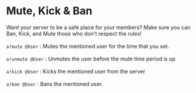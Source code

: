 # Mute, Kick & Ban

Want your server to be a safe place for your members? Make sure you can Ban, Kick, and Mute those who don't respect the rules! \
\
`a!mute @User` : Mutes the mentioned user for the time that you set.\
\
`a!unmute @User` : Unmutes the user before the mute time period is up\
\
`a!kick @User` : Kicks the mentioned user from the server\
\
`a!ban @User` : Bans the mentioned user.
